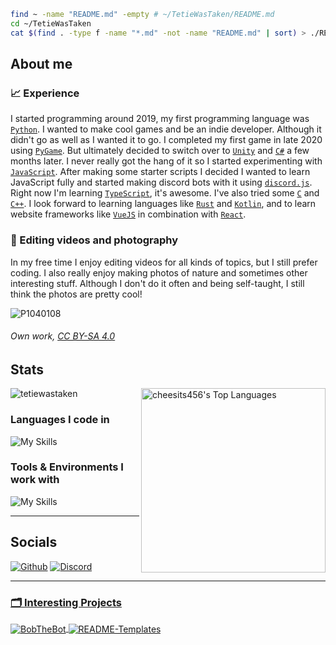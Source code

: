 ```zsh
find ~ -name "README.md" -empty # ~/TetieWasTaken/README.md
cd ~/TetieWasTaken
cat $(find . -type f -name "*.md" -not -name "README.md" | sort) > ./README.md
```

<!-- End of introduction-->
## About me

### 📈 Experience

I started programming around 2019, my first programming language was [`Python`](https://www.python.org/). I wanted to make cool games and be an indie developer. Although it didn't go as well as I wanted it to go. I completed my first game in late 2020 using [`PyGame`](https://www.pygame.org/). But ultimately decided to switch over to [`Unity`](https://unity.com/) and [`C#`](https://learn.microsoft.com/en-us/dotnet/csharp/) a few months later. I never really got the hang of it so I started experimenting with [`JavaScript`](https://developer.mozilla.org/en-US/docs/Web/JavaScript). After making some starter scripts I decided I wanted to learn JavaScript fully and started making discord bots with it using [`discord.js`](https://github.com/discordjs/discord.js). Right now I'm learning [`TypeScript`](https://www.typescriptlang.org/), it's awesome. I've also tried some [`C`](https://www.cprogramming.com/) and [`C++`](https://cplusplus.com/). I look forward to learning languages like [`Rust`](https://www.rust-lang.org/) and [`Kotlin`](https://kotlinlang.org/), and to learn website frameworks like [`VueJS`](https://vuejs.org/) in combination with [`React`](https://react.dev/).

### 💾 Editing videos and photography

In my free time I enjoy editing videos for all kinds of topics, but I still prefer coding. I also really enjoy making photos of nature and sometimes other interesting stuff. Although I don't do it often and being self-taught, I still think the photos are pretty cool!

![P1040108](https://user-images.githubusercontent.com/74485845/226863216-d415be66-e26b-4133-9fa7-84221efedcc7.jpeg)
###### Own work, [CC BY-SA 4.0](https://creativecommons.org/licenses/by-sa/4.0/)

<!-- End of about me-->
## Stats

<p align="left"> <img src="https://github-readme-stats.vercel.app/api?username=tetiewastaken&show_icons=true&theme=gotham" alt="tetiewastaken" />
<img src="https://cheesits456-readme-stats.vercel.app/api/top-langs?username=tetiewastaken&layout=compact&card_width=275&theme=gotham&langs_count=10&hide=c,meson,makefile,m4&exclude_repo=github-readme-stats,BitJanitor,github-activity-readme,fancy-git,challengeBot" alt="cheesits456's Top Languages" align="right" width="295">

<h3 align="left">Languages I code in</h3>

![My Skills](https://skillicons.dev/icons?i=ts,js,py,c,cs,cpp,css,html&theme=dark)

<h3 align="left">Tools & Environments I work with</h3>

![My Skills](https://skillicons.dev/icons?i=nodejs,vscode,unity,mongodb,stackoverflow,github,git,githubactions,md,regex,discord&theme=dark)

<hr>
<!-- End of stats-->

## Socials

<a href="https://github.com/TetieWasTaken" target="_blank"><img alt="Github" src="https://img.shields.io/badge/GitHub-1d1e1f.svg?&style=for-the-badge&logo=Github&logoColor=white" /></a>
<a href="https://discord.gg/FJ5DMEb8zA" target="_blank"><img alt="Discord" src="https://img.shields.io/badge/Tetie%234242-339cff.svg?&style=for-the-badge&logo=Discord&logoColor=white" />

<hr>

<h3 align="left">🗂️ Interesting Projects</h3>
<a href="https://github.com/tetiewastaken/BobTheBot">
  <img align="center" src="https://github-readme-stats.vercel.app/api/pin/?username=tetiewastaken&repo=BobTheBot&show_icons=true&line_height=27&title_color=6aa6f8&text_color=8a919a&icon_color=6aa6f8&bg_color=22272e" alt="BobTheBot"/>
</a>

<a href="https://github.com/tetiewastaken/README-Templates">
  <img align="center" src="https://github-readme-stats.vercel.app/api/pin/?username=tetiewastaken&repo=README-Templates&show_icons=true&line_height=27&title_color=6aa6f8&text_color=8a919a&icon_color=6aa6f8&bg_color=22272e" alt="README-Templates"/>
</a>
<!-- End of socials-->
